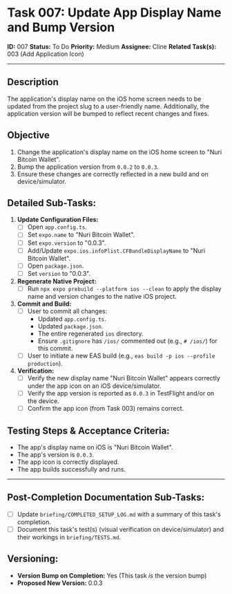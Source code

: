 # Task 007: Update App Display Name and Bump Version

**ID:** 007
**Status:** To Do
**Priority:** Medium
**Assignee:** Cline
**Related Task(s):** 003 (Add Application Icon)

---

## Description

The application's display name on the iOS home screen needs to be updated from the project slug to a user-friendly name. Additionally, the application version will be bumped to reflect recent changes and fixes.

## Objective

1.  Change the application's display name on the iOS home screen to "Nuri Bitcoin Wallet".
2.  Bump the application version from `0.0.2` to `0.0.3`.
3.  Ensure these changes are correctly reflected in a new build and on device/simulator.

## Detailed Sub-Tasks:

1.  **Update Configuration Files:**
    *   [ ] Open `app.config.ts`.
    *   [ ] Set `expo.name` to "Nuri Bitcoin Wallet".
    *   [ ] Set `expo.version` to "0.0.3".
    *   [ ] Add/Update `expo.ios.infoPlist.CFBundleDisplayName` to "Nuri Bitcoin Wallet".
    *   [ ] Open `package.json`.
    *   [ ] Set `version` to "0.0.3".

2.  **Regenerate Native Project:**
    *   [ ] Run `npx expo prebuild --platform ios --clean` to apply the display name and version changes to the native iOS project.

3.  **Commit and Build:**
    *   [ ] User to commit all changes:
        *   Updated `app.config.ts`.
        *   Updated `package.json`.
        *   The entire regenerated `ios` directory.
        *   Ensure `.gitignore` has `/ios/` commented out (e.g., `# /ios/`) for this commit.
    *   [ ] User to initiate a new EAS build (e.g., `eas build -p ios --profile production`).

4.  **Verification:**
    *   [ ] Verify the new display name "Nuri Bitcoin Wallet" appears correctly under the app icon on an iOS device/simulator.
    *   [ ] Verify the app version is reported as `0.0.3` in TestFlight and/or on the device.
    *   [ ] Confirm the app icon (from Task 003) remains correct.

## Testing Steps & Acceptance Criteria:

*   The app's display name on iOS is "Nuri Bitcoin Wallet".
*   The app's version is `0.0.3`.
*   The app icon is correctly displayed.
*   The app builds successfully and runs.

---
## Post-Completion Documentation Sub-Tasks:
*   [ ] Update `briefing/COMPLETED_SETUP_LOG.md` with a summary of this task's completion.
*   [ ] Document this task's test(s) (visual verification on device/simulator) and their workings in `briefing/TESTS.md`.

## Versioning:
*   **Version Bump on Completion:** Yes (This task *is* the version bump)
*   **Proposed New Version:** 0.0.3
